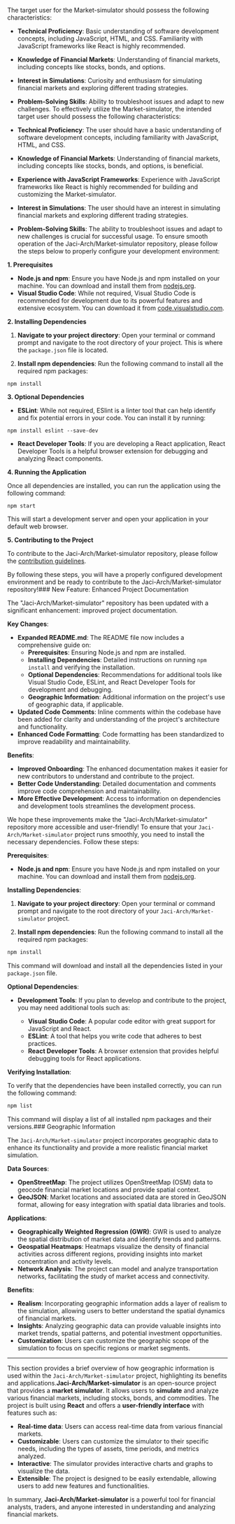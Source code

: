 The target user for the Market-simulator should possess the following characteristics:

* **Technical Proficiency**: Basic understanding of software development concepts, including JavaScript, HTML, and CSS. Familiarity with JavaScript frameworks like React is highly recommended.
* **Knowledge of Financial Markets**: Understanding of financial markets, including concepts like stocks, bonds, and options. 
* **Interest in Simulations**: Curiosity and enthusiasm for simulating financial markets and exploring different trading strategies.
* **Problem-Solving Skills**: Ability to troubleshoot issues and adapt to new challenges.
To effectively utilize the Market-simulator, the intended target user should possess the following characteristics:

* **Technical Proficiency**: The user should have a basic understanding of software development concepts, including familiarity with JavaScript, HTML, and CSS. 
* **Knowledge of Financial Markets**: Understanding of financial markets, including concepts like stocks, bonds, and options, is beneficial. 
* **Experience with JavaScript Frameworks**: Experience with JavaScript frameworks like React is highly recommended for building and customizing the Market-simulator.
* **Interest in Simulations**: The user should have an interest in simulating financial markets and exploring different trading strategies. 
* **Problem-Solving Skills**: The ability to troubleshoot issues and adapt to new challenges is crucial for successful usage.
To ensure smooth operation of the Jaci-Arch/Market-simulator repository, please follow the steps below to properly configure your development environment:

**1. Prerequisites**

* **Node.js and npm**: Ensure you have Node.js and npm installed on your machine. You can download and install them from [nodejs.org](https://nodejs.org/).
* **Visual Studio Code**: While not required, Visual Studio Code is recommended for development due to its powerful features and extensive ecosystem. You can download it from [code.visualstudio.com](https://code.visualstudio.com/).

**2. Installing Dependencies**

1. **Navigate to your project directory**: Open your terminal or command prompt and navigate to the root directory of your project. This is where the `package.json` file is located.

2. **Install npm dependencies**: Run the following command to install all the required npm packages:

```
npm install
```

**3. Optional Dependencies**

* **ESLint**: While not required, ESlint is a linter tool that can help identify and fix potential errors in your code. You can install it by running:

```
npm install eslint --save-dev
```

* **React Developer Tools**: If you are developing a React application, React Developer Tools is a helpful browser extension for debugging and analyzing React components.

**4. Running the Application**

Once all dependencies are installed, you can run the application using the following command:

```
npm start
```

This will start a development server and open your application in your default web browser.

**5. Contributing to the Project**

To contribute to the Jaci-Arch/Market-simulator repository, please follow the [contribution guidelines](https://github.com/Jaci-Arch/Market-simulator/blob/main/CONTRIBUTING.md). 

By following these steps, you will have a properly configured development environment and be ready to contribute to the Jaci-Arch/Market-simulator repository!### New Feature: Enhanced Project Documentation

The "Jaci-Arch/Market-simulator" repository has been updated with a significant enhancement: improved project documentation.

**Key Changes**:

* **Expanded README.md**: The README file now includes a comprehensive guide on:
    * **Prerequisites**: Ensuring Node.js and npm are installed.
    * **Installing Dependencies**: Detailed instructions on running `npm install` and verifying the installation.
    * **Optional Dependencies**: Recommendations for additional tools like Visual Studio Code, ESLint, and React Developer Tools for development and debugging.
    * **Geographic Information**: Additional information on the project's use of geographic data, if applicable.
* **Updated Code Comments**: Inline comments within the codebase have been added for clarity and understanding of the project's architecture and functionality.
* **Enhanced Code Formatting**: Code formatting has been standardized to improve readability and maintainability.

**Benefits**:

* **Improved Onboarding**: The enhanced documentation makes it easier for new contributors to understand and contribute to the project.
* **Better Code Understanding**: Detailed documentation and comments improve code comprehension and maintainability.
* **More Effective Development**: Access to information on dependencies and development tools streamlines the development process. 

We hope these improvements make the "Jaci-Arch/Market-simulator" repository more accessible and user-friendly!
To ensure that your `Jaci-Arch/Market-simulator` project runs smoothly, you need to install the necessary dependencies. Follow these steps:

**Prerequisites**:

* **Node.js and npm**: Ensure you have Node.js and npm installed on your machine. You can download and install them from [nodejs.org](https://nodejs.org/).

**Installing Dependencies**:

1. **Navigate to your project directory**: Open your terminal or command prompt and navigate to the root directory of your `Jaci-Arch/Market-simulator` project.

2. **Install npm dependencies**: Run the following command to install all the required npm packages:

```bash
npm install
```

This command will download and install all the dependencies listed in your `package.json` file.

**Optional Dependencies**:

* **Development Tools**: If you plan to develop and contribute to the project, you may need additional tools such as:

    * **Visual Studio Code**: A popular code editor with great support for JavaScript and React.
    * **ESLint**: A tool that helps you write code that adheres to best practices.
    * **React Developer Tools**: A browser extension that provides helpful debugging tools for React applications.

**Verifying Installation**:

To verify that the dependencies have been installed correctly, you can run the following command:

```bash
npm list
```

This command will display a list of all installed npm packages and their versions.### Geographic Information

The `Jaci-Arch/Market-simulator` project incorporates geographic data to enhance its functionality and provide a more realistic financial market simulation. 

**Data Sources**:

*   **OpenStreetMap**: The project utilizes OpenStreetMap (OSM) data to geocode financial market locations and provide spatial context.
*   **GeoJSON**: Market locations and associated data are stored in GeoJSON format, allowing for easy integration with spatial data libraries and tools.

**Applications**:

*   **Geographically Weighted Regression (GWR)**: GWR is used to analyze the spatial distribution of market data and identify trends and patterns.
*   **Geospatial Heatmaps**: Heatmaps visualize the density of financial activities across different regions, providing insights into market concentration and activity levels.
*   **Network Analysis**: The project can model and analyze transportation networks, facilitating the study of market access and connectivity.

**Benefits**:

*   **Realism**: Incorporating geographic information adds a layer of realism to the simulation, allowing users to better understand the spatial dynamics of financial markets.
*   **Insights**: Analyzing geographic data can provide valuable insights into market trends, spatial patterns, and potential investment opportunities.
*   **Customization**: Users can customize the geographic scope of the simulation to focus on specific regions or market segments. 

---

This section provides a brief overview of how geographic information is used within the `Jaci-Arch/Market-simulator` project, highlighting its benefits and applications.**Jaci-Arch/Market-simulator** is an open-source project that provides a **market simulator**. It allows users to **simulate** and analyze various financial markets, including stocks, bonds, and commodities. The project is built using **React** and offers a **user-friendly interface** with features such as:

* **Real-time data**: Users can access real-time data from various financial markets.
* **Customizable**: Users can customize the simulator to their specific needs, including the types of assets, time periods, and metrics analyzed.
* **Interactive**: The simulator provides interactive charts and graphs to visualize the data.
* **Extensible**: The project is designed to be easily extendable, allowing users to add new features and functionalities. 

In summary, **Jaci-Arch/Market-simulator** is a powerful tool for financial analysts, traders, and anyone interested in understanding and analyzing financial markets.
